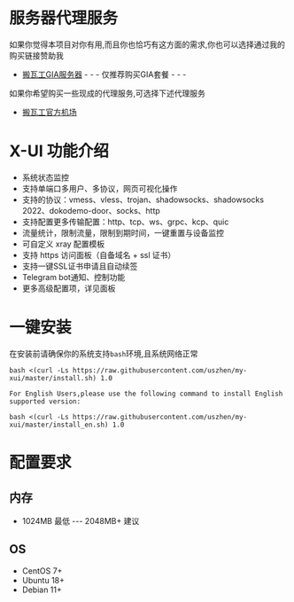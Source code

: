 # 服务器代理服务

如果你觉得本项目对你有用,而且你也恰巧有这方面的需求,你也可以选择通过我的购买链接赞助我  
- [搬瓦工GIA服务器](https://bandwagonhost.com/aff.php?aff=41846)  - - - 仅推荐购买GIA套餐 - - -   

如果你希望购买一些现成的代理服务,可选择下述代理服务
- [搬瓦工官方机场](https://justmysocks.net/members/aff.php?aff=16884)  

# X-UI 功能介绍

- 系统状态监控
- 支持单端口多用户、多协议，网页可视化操作
- 支持的协议：vmess、vless、trojan、shadowsocks、shadowsocks 2022、dokodemo-door、socks、http
- 支持配置更多传输配置：http、tcp、ws、grpc、kcp、quic
- 流量统计，限制流量，限制到期时间，一键重置与设备监控
- 可自定义 xray 配置模板
- 支持 https 访问面板（自备域名 + ssl 证书）
- 支持一键SSL证书申请且自动续签
- Telegram bot通知、控制功能
- 更多高级配置项，详见面板 

# 一键安装
在安装前请确保你的系统支持`bash`环境,且系统网络正常  

```
bash <(curl -Ls https://raw.githubusercontent.com/uszhen/my-xui/master/install.sh) 1.0
```

```    
For English Users,please use the following command to install English supported version:  
```
```
bash <(curl -Ls https://raw.githubusercontent.com/uszhen/my-xui/master/install_en.sh) 1.0
```

# 配置要求  
## 内存  
- 1024MB 最低 --- 2048MB+ 建议  
## OS  
- CentOS 7+
- Ubuntu 18+
- Debian 11+





